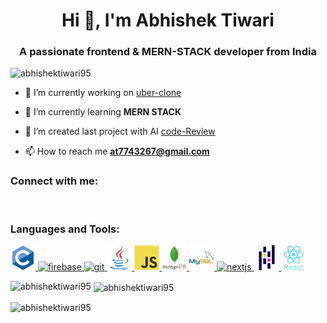 <h1 align="center">Hi 👋, I'm Abhishek Tiwari</h1>
<h3 align="center">A passionate frontend & MERN-STACK developer from India</h3>
 
 
<p align="left"> <img src="https://komarev.com/ghpvc/?username=abhishektiwari95&label=Profile%20views&color=0e75b6&style=flat" alt="abhishektiwari95" /> </p>

- 🔭 I’m currently working on [uber-clone](https://github.com/abhishektiwari95/uber-clone-video.git)

- 🌱 I’m currently learning **MERN STACK**

- 👯 I’m created last project with AI [code-Review](https://github.com/abhishektiwari95/codeReview.git)

- 📫 How to reach me **at7743267@gmail.com**

<h3 align="left">Connect with me:</h3>
<p align="left">
</p>
<img >
<h3 align="left">Languages and Tools:</h3>
<p align="left"> <a href="https://www.cprogramming.com/" target="_blank" rel="noreferrer"> <img src="https://raw.githubusercontent.com/devicons/devicon/master/icons/c/c-original.svg" alt="c" width="40" height="40"/> </a> <a href="https://firebase.google.com/" target="_blank" rel="noreferrer"> <img src="https://www.vectorlogo.zone/logos/firebase/firebase-icon.svg" alt="firebase" width="40" height="40"/> </a> <a href="https://git-scm.com/" target="_blank" rel="noreferrer"> <img src="https://www.vectorlogo.zone/logos/git-scm/git-scm-icon.svg" alt="git" width="40" height="40"/> </a> <a href="https://www.java.com" target="_blank" rel="noreferrer"> <img src="https://raw.githubusercontent.com/devicons/devicon/master/icons/java/java-original.svg" alt="java" width="40" height="40"/> </a> <a href="https://developer.mozilla.org/en-US/docs/Web/JavaScript" target="_blank" rel="noreferrer"> <img src="https://raw.githubusercontent.com/devicons/devicon/master/icons/javascript/javascript-original.svg" alt="javascript" width="40" height="40"/> </a> <a href="https://www.mongodb.com/" target="_blank" rel="noreferrer"> <img src="https://raw.githubusercontent.com/devicons/devicon/master/icons/mongodb/mongodb-original-wordmark.svg" alt="mongodb" width="40" height="40"/> </a> <a href="https://www.mysql.com/" target="_blank" rel="noreferrer"> <img src="https://raw.githubusercontent.com/devicons/devicon/master/icons/mysql/mysql-original-wordmark.svg" alt="mysql" width="40" height="40"/> </a> <a href="https://nextjs.org/" target="_blank" rel="noreferrer"> <img src="https://cdn.worldvectorlogo.com/logos/nextjs-2.svg" alt="nextjs" width="40" height="40"/> </a> <a href="https://pandas.pydata.org/" target="_blank" rel="noreferrer"> <img src="https://raw.githubusercontent.com/devicons/devicon/2ae2a900d2f041da66e950e4d48052658d850630/icons/pandas/pandas-original.svg" alt="pandas" width="40" height="40"/> </a> <a href="https://reactjs.org/" target="_blank" rel="noreferrer"> <img src="https://raw.githubusercontent.com/devicons/devicon/master/icons/react/react-original-wordmark.svg" alt="react" width="40" height="40"/> </a> </p>

<p><img align="left" src="https://github-readme-stats.vercel.app/api/top-langs?username=abhishektiwari95&show_icons=true&locale=en&layout=compact" alt="abhishektiwari95" /></p>

<p>&nbsp;<img align="center" src="https://github-readme-stats.vercel.app/api?username=abhishektiwari95&show_icons=true&locale=en" alt="abhishektiwari95" /></p>

<p><img align="center" src="https://github-readme-streak-stats.herokuapp.com/?user=abhishektiwari95&" alt="abhishektiwari95" /></p>
